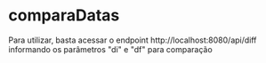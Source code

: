 # comparaDatas

Para utilizar, basta acessar o endpoint http://localhost:8080/api/diff informando os parâmetros "di" e "df" para comparação
